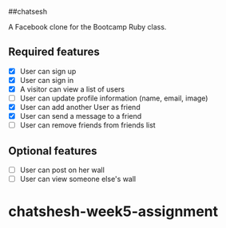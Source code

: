 ##chatsesh

A Facebook clone for the Bootcamp Ruby class.


## Required features

- [x] User can sign up
- [x] User can sign in
- [x] A visitor can view a list of users
- [ ] User can update profile information (name, email, image)
- [x] User can add another User as friend
- [x] User can send a message to a friend
- [ ] User can remove friends from friends list

## Optional features

- [ ] User can post on her wall
- [ ] User can view someone else's wall
# chatshesh-week5-assignment